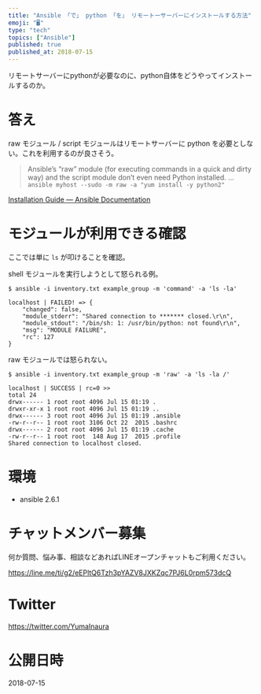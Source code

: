 ```yaml
---
title: "Ansible 「で」 python 「を」 リモートーサーバーにインストールする方法"
emoji: "🖥"
type: "tech"
topics: ["Ansible"]
published: true
published_at: 2018-07-15
---
```


リモートサーバーにpythonが必要なのに、python自体をどうやってインストールするのか。

# 答え

raw モジュール / script モジュールはリモートサーバーに python を必要としない。これを利用するのが良さそう。

>Ansible’s “raw” module (for executing commands in a quick and dirty way) and the script module don’t even need Python installed. 
> ...
>`ansible myhost --sudo -m raw -a "yum install -y python2"`

[Installation Guide — Ansible Documentation](https://docs.ansible.com/ansible/latest/installation_guide/intro_installation.html#managed-node-requirements)


# モジュールが利用できる確認

ここでは単に `ls` が叩けることを確認。

shell モジュールを実行しようとして怒られる例。

```
$ ansible -i inventory.txt example_group -m 'command' -a 'ls -la'

localhost | FAILED! => {
    "changed": false,
    "module_stderr": "Shared connection to ******* closed.\r\n",
    "module_stdout": "/bin/sh: 1: /usr/bin/python: not found\r\n",
    "msg": "MODULE FAILURE",
    "rc": 127
}
```

raw モジュールでは怒られない。

```
$ ansible -i inventory.txt example_group -m 'raw' -a 'ls -la /'

localhost | SUCCESS | rc=0 >>
total 24
drwx------ 1 root root 4096 Jul 15 01:19 .
drwxr-xr-x 1 root root 4096 Jul 15 01:19 ..
drwx------ 3 root root 4096 Jul 15 01:19 .ansible
-rw-r--r-- 1 root root 3106 Oct 22  2015 .bashrc
drwx------ 2 root root 4096 Jul 15 01:19 .cache
-rw-r--r-- 1 root root  148 Aug 17  2015 .profile
Shared connection to localhost closed.
```

# 環境

- ansible 2.6.1









<!-- Update From Qiita API -->

# チャットメンバー募集


何か質問、悩み事、相談などあればLINEオープンチャットもご利用ください。

https://line.me/ti/g2/eEPltQ6Tzh3pYAZV8JXKZqc7PJ6L0rpm573dcQ





# Twitter


https://twitter.com/YumaInaura


<!-- Update From Qiita API -->



# 公開日時

2018-07-15
